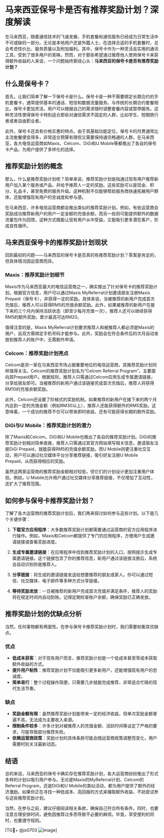 # 马来西亚保号卡是否有推荐奖励计划？深度解读

在马来西亚，随着通信技术的飞速发展，手机套餐和通信服务已经成为日常生活中不可或缺的一部分。无论是本地用户还是外籍人士，在选择合适的手机套餐时，总会考虑性价比、服务质量以及附加福利。其中，保号卡作为一种灵活且实用的通讯工具，受到了很多用户的青睐。然而，对于那些希望通过推荐他人使用保号卡来获得额外收益的人来说，一个问题始终萦绕心头：**马来西亚的保号卡是否有推荐奖励计划？**

## 什么是保号卡？

首先，让我们简单了解一下保号卡是什么。保号卡是一种不需要绑定长期合约的手机套餐卡，通常提供基本的通话、短信和数据流量服务。与传统的长期合约套餐相比，保号卡更加灵活，用户可以根据自己的需求随时调整套餐内容或暂停服务。这种灵活性使得保号卡特别适合那些对通信需求不固定的人群，比如学生、短期旅行者或者自由职业者。

此外，保号卡还具有价格实惠的特点。由于其基础功能定位，保号卡的月费通常比主流套餐便宜得多，非常适合预算有限但又需要保持通讯畅通的人群。在马来西亚，各大电信运营商如Maxis、Celcom、DiGi和U Mobile等都推出了各自的保号卡产品，为用户提供了多样化的选择。

## 推荐奖励计划的概念

那么，什么是推荐奖励计划呢？简单来说，推荐奖励计划是指通过现有用户推荐新用户加入某个服务或产品，并给予推荐人一定的奖励。这些奖励可以是现金、积分、礼品卡，甚至免费的服务升级。这种机制不仅能够帮助服务商快速拓展用户群体，还能增强现有用户的忠诚度和参与感。

在马来西亚，许多电信运营商都会推出类似的推荐奖励计划。例如，有些运营商会奖励成功推荐新用户的用户一定金额的充值余额，而另一些则可能提供额外的数据流量包作为回馈。这种方式既能让现有用户从中受益，又能吸引更多潜在客户，形成良性循环。

## 马来西亚保号卡的推荐奖励计划现状

回到最初的问题——马来西亚的保号卡是否真的有推荐奖励计划？答案是肯定的，但具体情况因运营商而异。

### Maxis：推荐奖励计划细节

Maxis作为马来西亚最大的电信运营商之一，确实推出了针对保号卡的推荐奖励计划。根据官方信息，用户可以通过Maxis MyReferral计划邀请朋友注册Maxis Prepaid（保号卡），并获得一定的奖励。具体来说，当被推荐的新用户完成首次充值后，推荐人可以获得RM5的充值余额奖励。此外，如果被推荐的新用户在接下来的三个月内保持活跃状态（即至少每月充值一次），推荐人还可以继续获得RM5的额外奖励，累计最高可达RM20。

值得注意的是，Maxis MyReferral计划要求推荐人和被推荐人都必须是Maxis的用户，且双方需绑定手机号码才能参与。此外，奖励会在符合条件后的次月自动发放到推荐人的账户中，无需额外申请。

### Celcom：推荐奖励计划亮点

Celcom是另一家在马来西亚市场占据重要地位的电信运营商，其推荐奖励计划同样值得关注。Celcom的推荐奖励计划名为“Celcom Referral Program”，主要面向其Prepaid用户。根据规则，推荐人只需通过Celcom应用生成专属邀请链接，分享给朋友即可。当被推荐的新用户通过该链接完成首次充值后，推荐人将获得RM10的充值余额奖励。

此外，Celcom还设置了阶梯式的奖励机制。如果推荐的新用户在接下来的两个月内达到一定的充值金额（例如RM30以上），推荐人还能获得额外的RM5奖励。这意味着，一个成功的推荐不仅可以带来即时收益，还有可能获得长期的额外奖励。

### DiGi与U Mobile：推荐奖励计划的潜力

除了Maxis和Celcom，DiGi和U Mobile也推出了各自的推荐奖励计划。DiGi的推荐奖励计划相对简单直接，推荐人只需通过其官方网站填写相关信息，邀请朋友注册DiGi Prepaid，就能获得RM5的充值余额奖励。而U Mobile则更注重社交互动，用户可以通过社交媒体平台分享推荐链接，吸引好友注册U Mobile Prepaid，从而获得相应的奖励。

虽然这两家运营商的推荐奖励金额相对较低，但它们的计划设计更加注重用户体验。例如，U Mobile允许用户通过社交媒体分享推荐链接，不仅增加了互动性，还扩大了推荐范围。

## 如何参与保号卡推荐奖励计划？

了解了各大运营商的推荐奖励计划后，我们再来探讨如何参与这些计划。以下是几个关键步骤：

1. **下载官方应用程序**：大多数推荐奖励计划都需要通过运营商的官方应用程序进行操作。例如，Maxis和Celcom都提供了专门的应用程序，方便用户生成邀请链接或查看奖励进度。

2. **生成专属邀请链接**：在应用程序中找到推荐奖励计划的入口，按照提示生成专属邀请链接。这个链接包含了你的推荐信息，新用户通过该链接注册后，系统会自动识别你是推荐人。

3. **分享链接**：将生成的邀请链接发送给想要推荐的朋友或家人。你可以通过短信、社交媒体、电子邮件等多种方式分享链接。

4. **等待奖励发放**：一旦被推荐的新用户完成首次充值并满足条件，推荐人的奖励将在规定时间内自动到账。记得定期检查账户余额，确保奖励已正确发放。

## 推荐奖励计划的优缺点分析

当然，任何事物都有两面性。在参与保号卡推荐奖励计划时，我们需要权衡其优缺点。

### 优点

- **低成本获客**：对于现有用户而言，推荐奖励计划是一个低成本甚至零成本获取额外收益的方式。
- **提升用户粘性**：推荐奖励计划不仅能吸引更多新用户，还能增强现有用户的忠诚度。
- **简单易行**：整个过程操作简便，只需要几步就能完成推荐，非常适合忙碌的现代生活节奏。

### 缺点

- **奖励金额有限**：虽然推荐奖励计划能带来一定的经济收益，但单次奖励金额普遍不高，无法成为主要收入来源。
- **限制条件较多**：许多计划对被推荐人的充值金额、活跃时间等设定了严格的要求，可能导致部分推荐失败。
- **依赖运营商政策**：奖励计划的具体条款可能会随运营商政策调整而变化，用户需要时刻关注最新动态。

## 结语

总的来说，马来西亚的保号卡确实存在推荐奖励计划，各大运营商纷纷推出了形式多样的计划以吸引用户参与。无论是Maxis的MyReferral计划、Celcom的Referral Program，还是DiGi和U Mobile的类似活动，都为用户提供了额外的经济激励。如果你正在寻找一种低成本、高回报的方式来赚取额外收益，不妨尝试参与这些推荐奖励计划。

当然，在参与之前，建议仔细阅读相关条款，确保自己符合所有条件。同时，也要注意合理安排时间，避免因推荐过多而导致不必要的麻烦。毕竟，享受便利的同时，也要遵守规则。

[TG💪+ @jx0703 ![Image](https://github.com/user-attachments/assets/dbca1d08-cadb-493c-b0ec-ad6f7a83f270)]